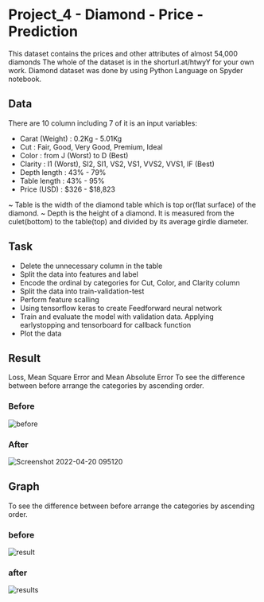 # Project_4 - Diamond - Price - Prediction
This dataset contains the prices and other attributes of almost 54,000 diamonds
The whole of the dataset is in the shorturl.at/htwyY for your own work.
Diamond dataset was done by using Python Language on Spyder notebook.

## Data
There are 10 column including 7 of it is an input variables:
- Carat (Weight) : 0.2Kg - 5.01Kg
- Cut : Fair, Good, Very Good, Premium, Ideal
- Color : from J (Worst) to D (Best)
- Clarity : I1 (Worst), SI2, SI1, VS2, VS1, VVS2, VVS1, IF (Best)
- Depth length : 43% - 79%
- Table length : 43% - 95%
- Price (USD) : $326 - $18,823

~ Table is the width of the diamond table which is top or(flat surface) of the diamond.
~ Depth is the height of a diamond. It is measured from the culet(bottom) to the table(top) 
and divided by its average girdle diameter.

## Task
- Delete the unnecessary column in the table
- Split the data into features and label
- Encode the ordinal by categories for Cut, Color, and Clarity column
- Split the data into train-validation-test
- Perform feature scalling
- Using tensorflow keras to create Feedforward neural network
- Train and evaluate the model with validation data. Applying earlystopping and tensorboard for callback function
- Plot the data 

## Result
Loss, Mean Square Error and Mean Absolute Error
To see the difference between before arrange the categories by ascending order. 
### Before
![before](https://user-images.githubusercontent.com/85603599/164148746-8b4904ec-dd1d-47a9-9b87-0b98331dc2b8.jpg)
### After
![Screenshot 2022-04-20 095120](https://user-images.githubusercontent.com/85603599/164148853-c4edfcb2-6170-458a-8c51-6da0558a5d80.jpg)


## Graph
To see the difference between before arrange the categories by ascending order.
### before
![result](https://user-images.githubusercontent.com/85603599/164147271-49458ff4-de6c-460c-bdef-0e0a5529ebde.png)
### after
![results](https://user-images.githubusercontent.com/85603599/164147093-29448245-ee84-4496-897c-22dda4b799e7.png)


